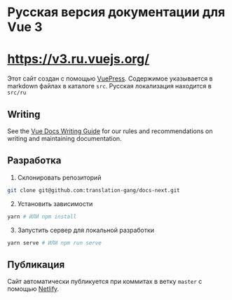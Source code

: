 # Русская версия документации для Vue 3

# https://v3.ru.vuejs.org/

Этот сайт создан с помощью [VuePress](https://vuepress.vuejs.org/). Содержимое указывается в markdown файлах в каталоге `src`. Русская локализация находится в `src/ru`

## Writing

See the [Vue Docs Writing Guide](https://v3.ru.vuejs.org/ru/guide/writing-guide.html) for our rules and recommendations on writing and maintaining documentation.

## Разработка

1. Склонировать репозиторий

```bash
git clone git@github.com:translation-gang/docs-next.git
```

2. Установить зависимости

```bash
yarn # ИЛИ npm install
```

3. Запустить сервер для локальной разработки

```bash
yarn serve # ИЛИ npm run serve
```

## Публикация

Сайт автоматически публикуется при коммитах в ветку `master` с помощью [Netlify](https://www.netlify.com/).
